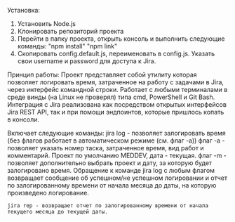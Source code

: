 Установка:
1. Установить Node.js
2. Клонировать репозиторий проекта
3. Перейти в папку проекта, открыть консоль и выполнить следующие команды:
    "npm install"
    "npm link"
4. Скопировать config.default.js, переименовать в config.js. Указать свои username и password для доступа к Jira.

Принцип работы:
Проект представляет собой утилиту которая позволяет логировать время, затраченное на работу с задачами в Jira, через интерфейс командной строки.
Работает с любыми терминалами в среде винды (на Linux не проверял) типа cmd, PowerShell и Git Bash.
Интеграция с Jira реализована как посредством открытых интерфейсов Jira REST API, так и при помощи эндпоинтов, которые пришлось копать в консоли.

Включает следующие команды:
    jira log - позволяет залогировать время (без флагов работает в автоматическом режиме (см. флаг -a))
        флаг -a - позволяет указать номер таска, затраченное время, вид работ и комментарий. Проект по умолчанию MEDDEV, дата - текущая.
        флаг -m - позволяет дополнительно выбрать проект и дату, за которую будет залогировано время.
    Обращение к команде jira log с любым флагом возвращает сообщение об успешном/не успешном логировании и отчет по залогированному времени от начала месяца до даты, на которую произведено логирование.

    jira rep - возвращает отчет по залогированному времени от начала текущего месяца до текущей даты.